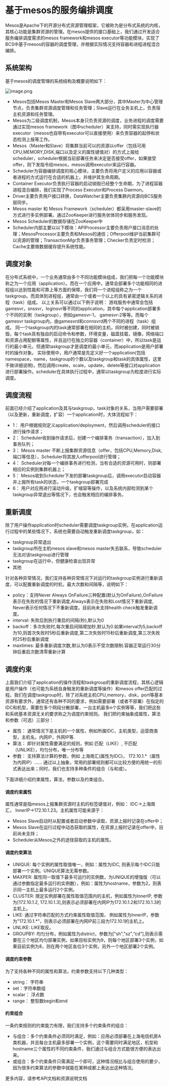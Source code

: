 # 基于mesos的服务编排调度

Mesos是Apache下的开源分布式资源管理框架，它被称为是分布式系统的内核，其核心功能是集群资源的管理。在mesos提供的接口基础上，我们通过开发适合服务编排调度需求的mesos framework和mesos executor等功能模块，实现了BCS中基于mesos的容器的调度管理，并根据实际情况支持容器和进程进程混合编排。

## 系统架构

基于mesos的调度管理的系统结构及概要说明如下：

![image.png](./resource/mesos-ar.png)

* Mesos包括Mesos Master和Mesos Slave两大部分，其中Master为中心管理节点，负责集群资源调度管理和任务管理；Slave运行在业务主机上，负责宿主机资源和任务管理。
* Mesos为二级调度机制，Mesos本身只负责资源的调度，业务进程的调度需要通过实现mesos framework（图中scheduler）来支持，同时需实现执行器executor（mesos也自带有executor可以直接使用）来负责容器的起停和状态检测上报等工作。
* Mesos（Master和Slave）将集群当前可以的资源以offer（包括可用CPU,MEMORY,DISK,端口以及定义的属性键值对）的方式上报给scheduler，scheduler根据当前部署任务来决定是否接受offer，如果接受offer，则下发指令给mesos，mesos调用executor来运行容器。
* Scheduler为容器编排调度的核心模块，主要负责将用户定义的应用以容器或者进程的方式运行在合适的机器上，并维护其生命周期。
* Container Executor负责执行容器的启动销毁已经整个生命期，为了进程容器进程混合编排，我们实现了Process Executor和Process Daemon。
* Driver主要负责用户接口转换，DataWatcher主要负责集群内资源向BCS服务层同步。
* Mesos master 和 Mesos Framework（scheduler）都采用master-slave的方式进行多实例部署。通过ZooKeeper进行服务状体同步和服务发现。
* Mesos Scheduler的数据存储在ZooKeeper中
* Scheduler内部主要以以下模块：APIProcessor主要负责用户接口消息的处理；MesosProcessor主要负责和Mesos的通信；Offerpool维护当前集群可以资源的管理；TransactionMgr负责事务管理；Checker负责定时检测；Cache主要做数据缓存提升系统性能。

## 调度对象

在分布式系统中，一个业务通常由多个不同功能模块组成，我们把每一个功能模块称之为一个应用（application）。而在一个应用中，通常会部署多个功能相同的进程组以达到性能和可靠上等方面的保障，我们将一个进程组称之为一个taskgroup。而具体到进程组，通常由一个或者一个以上的具有紧密逻辑关系的进程（task）组成。
以上关系可以通过以下例子说明：
游戏服务中通常会包括gamesvr，snssvr，loginsvr等不同的application，其中每个application部署多个不同的实例（taskgroup），例如gamesvr-1， gamesvr-2等等。而每个gamesvr taskgroup内，由gamesvrd和connsvrd两个不同的进程（task）组成。
同一个taskgroup内的task通常部署在相同的主机，同时被创建，同时被销毁，每个task具有独自的启动命令和参数，环境变量，磁盘挂载，镜像，网络端口和资源占用配额等属性，并且运行在独立的容器（container）中，所以task是运行的最小单元，但通常taskgroup才是调度的最小单元，而application是用户部署时的操作对象。
实际使用中，用户通常是先定义好一个application(包括namespace，name，taskgroup的个数以及taskgroup和task的具体属性，这里不做详细说明)，然后调用create，scale，update，delete等接口对application进行部署操作。scheduler在具体执行过程中，通常以taskgroup为粒度进行实际调度。

## 调度流程

前面已经介绍了application及其与taskgroup，task对象的关系，当用户需要部署（以及更新，重新调度，扩容）一个application时，大体流程如下：
* 1： 用户根据规则定义application/deployment，然后调用scheduler的接口进行操作请求；
* 2： Scheduler收到操作请求后，创建一个编排事务（transaction），加入到事务队列；
* 3： Mesos master 不断上报集群资源信息（offer，包括CPU,Memory,Disk,端口等信息），Scheduler将其放入offerpool进行管理；
* 4： Scheduler对每一个编排事务进行检测，当有合适的资源可用时，则部署相应的实例到集群机器上；
* 5： Mesos收到Scheduler下发的部署taskgroup后，调用executor启动容器并上报所有task的状态，一个taskgroup部署完成
* 6： 用户对应用进行滚动升级，扩缩容等操作，以及系统内部检测到某个taskgroup异常退出等情况下，也会触发相应的编排事务。


## 重新调度

除了用户操作application时scheduler需要调度taskgroup实例，在application运行过程中的某些情况下，系统也需要自动触发重新调度taskgroup，如：
* taskgroup异常退出
* taskgroup所在主机mesos slave和mesos master失去联系，导致scheduler无法对该taskgroup进行管理
* taskgroup在运行中，但健康检查出现异常
* 其他

针对各种异常情况，我们支持各种异常情况下对运行的taskgroup实例进行重新调度，可以配置重新调度的时机，最大次数和间隔等，说明如下：
* policy：支持Never Always OnFailure三种配置(默认为OnFailure),OnFailure表示在失败的情况下重新调度,Always表示在失败和Lost情况下重新调度, Never表示任何情况下不重新调度。目前尚未支持health check触发重新调度。
* interval: 失败后到执行重启的间隔(秒),默认为0
* backoff：多次失败时,每次重启间隔增加秒,默认为0.如果interval为5,backoff为10,则首次失败时5秒后重新调度,第二次失败时15秒后重新调度,第三次失败时25秒后重新调度
* maxtimes: 最多重新调度次数,默认为0表示不受次数限制.容器正常运行30分钟后重启次数清零重新计算


## 调度约束

上面我们介绍了application的操作流程和taskgroup的重新调度流程，其核心逻辑是用户操作（也可能为系统自身触发的重新调度等操作）和mesos offer匹配的过程。我们在调度taskgroup时，除了对系统主机CPU,memory，disk，port等基本资源有要求外，通常还有各种不同的要求，例如需要部署（或者不部署）在指定的IDC和机型，需要在多个网段分散部署，一台主机最多n个实例等等，我们把这些和系统基本资源无关的要求称之为调度约束规则。
我们把约束抽象成属性，算法和参数（可选）三部分：
* 属性： 通常情况下是主机的一个属性，例如所属IDC，主机类型，运营商类型，主机名，内网IP，外网IP等. 
* 算法： 即针对属性需要满足的规则，例如 匹配（LIKE）, 不匹配（UNLIKE），均匀分布，唯一分布等
* 参数： 支持算法计算的参数，例如 上海南汇(属性为IDC)， 172.10.1.*（属性为内网IP）......
通过以上抽象，常用的部署规则都可以比较方便的用统一的形式表达出来；同时，我们也支持多种条件的组合（与和或）。

下面详细介绍约束属性，算法，参数以及约束组合。

#### 调度约束属性
属性通常是指mesos上报集群资源时主机的标签键值对，例如： IDC->上海南汇， InnerIP->172.10.1.23。主机属性可能来源于：
* Mesos Slave启动时从配置或者启动参数中读取，资源上报时记录在offer中；
* Mesos Slave在运行过程中动态获取的属性，在资源上报时记录在offer中，目前尚未支持；
* Scheduler从Mesos之外的途径获取的主机的属性。

#### 调度约束算法

* UNIQUE: 每个实例的属性取值唯一，例如：属性为IDC, 则表示每个IDC只能部署一个实例。UNIQUE算法无需参数。
* MAXPER: 属性同一取值下最多可运行的实例数，为UNIQUE的增强版（可以通过参数指定最多运行的实例数），例如：属性为hostname，参数为2，则表示同一主机上最多运行2个实例。
* CLUSTER: 限定实例部署在属性取值范围内的主机，例如属性为InnerIP, 参数为[172.10.1.2, 172.10.1.3],则表示必须部署在内网IP为172.10.1.2和172.10.1.3的主机上。
* LIKE: 通过字符串匹配的方式约束属性取值范围， 例如属性为InnerIP，参数为"172.10.1.*"，则表示必须部署在内网IP前三段为172.10.1的主机上。
* UNLIKE: LIKE取反。
* GROUPBY: 均匀分布，例如属性为district，参数为["sh","sz",“cd”],则表示需要在三个地区均匀部署实例，如果目标实例为9，则每个地区部署3个实例，如果目前实例为8，则在两个地区各位3个实例，另外一个地区部署2个实例。

#### 调度约束参数
为了支持各种不同的属性和算法，约束参数支持以下几种类型：
* string： 字符串
* set：字符串数组
* scalar： 浮点数
* range： 整型数begin和end

#### 约束组合
一条约束规则的约束能力有限，我们支持多个约束条件的组合：
* 与组合：多个约束条件必须同时满足，例如：应用必须部署在上海电信机房A类机器，并且每台主机最多部署一个实例，这个需要同时满足地区，机型和hostname三个属性的不同约束条件，我们通过与组合方式能很方便的表达出来。
* 或组合：多个约束条件只需满足一个即可，这种情况相比与组合使用的要少，因为很多约束算法的参数中就能在某种成都上表达出这种情况。

更多内容，请参考API文档和资源说明文档

